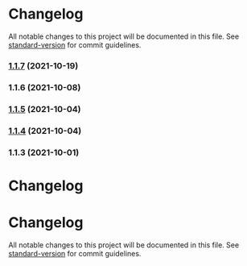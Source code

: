# Changelog

All notable changes to this project will be documented in this file. See [standard-version](https://github.com/conventional-changelog/standard-version) for commit guidelines.

### [1.1.7](https://github.com/AtomicBuilders/quark/compare/v1.1.6...v1.1.7) (2021-10-19)

### 1.1.6 (2021-10-08)

### [1.1.5](https://github.com/AtomicBuilders/quark/compare/v1.1.4...v1.1.5) (2021-10-04)

### [1.1.4](https://github.com/AtomicBuilders/quark/compare/v1.1.3...v1.1.4) (2021-10-04)

### 1.1.3 (2021-10-01)

# Changelog





# Changelog

All notable changes to this project will be documented in this file. See [standard-version](https://github.com/conventional-changelog/standard-version) for commit guidelines.

